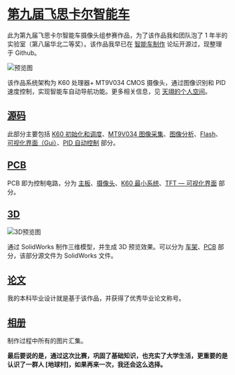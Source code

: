 # [第九届飞思卡尔智能车](https://www.fanhaobai.com)

此为第九届飞思卡尔智能车摄像头组参赛作品，为了该作品我和团队泡了 1 年半的实验室（第八届华北二等奖）。该作品我早已在 [智能车制作](http://www.znczz.com) 论坛开源过，现整理于 Github。

![预览图](https://github.com/fan-haobai/smart-car-freescale/blob/master/三维模型预览.png)

该作品系统架构为 K60 处理器+ MT9V034 CMOS 摄像头，通过图像识别和 PID 速度控制，实现智能车自动导航功能。更多相关信息，见 [天翊的个人空间](http://www.znczz.com/home.php?mod=space&uid=125200&do=album&id=1777)。

## [源码](https://github.com/fan-haobai/smart-car-freescale/blob/master/src)

此部分主要包括 [K60 初始化和调度](https://github.com/fan-haobai/smart-car-freescale/blob/master/src/project/Init.c)、[MT9V034 图像采集](https://github.com/fan-haobai/smart-car-freescale/blob/master/src/project/MT9V034.c)、[图像分析](https://github.com/fan-haobai/smart-car-freescale/blob/master/src/project/Analyze.c)、[Flash](https://github.com/fan-haobai/smart-car-freescale/blob/master/src/project/Flash.c)、[可视化界面（Gui）](https://github.com/fan-haobai/smart-car-freescale/blob/master/src/project/Gui.c)、[PID 自动控制](https://github.com/fan-haobai/smart-car-freescale/blob/master/src/project/Control.c) 部分。

## [PCB](https://github.com/fan-haobai/smart-car-freescale/blob/master/pcb)

PCB 即为控制电路，分为 [主板](https://github.com/fan-haobai/smart-car-freescale/blob/master/pcb/主板__V1.0.PDF)、[摄像头](https://github.com/fan-haobai/smart-car-freescale/blob/master/pcb/摄像头.PDF)、[K60 最小系统](https://github.com/fan-haobai/smart-car-freescale/blob/master/pcb/K60最小系统.PDF)、[TFT — 可视化界面](https://github.com/fan-haobai/smart-car-freescale/blob/master/pcb/1.8-TFT-128x160.PDF) 部分。

## [3D](https://github.com/fan-haobai/smart-car-freescale/tree/master/3D)

![3D预览图](https://github.com/fan-haobai/smart-car-freescale/blob/master/solidworkds.png)

通过 SolidWorks 制作三维模型，并生成 3D 预览效果。可以分为 [车架](https://github.com/fan-haobai/smart-car-freescale/blob/master/3D/车架部分.png)、[PCB](https://github.com/fan-haobai/smart-car-freescale/blob/master/3D/PCB.png) 部分，该部分源文件为 SolidWorks 文件。

## [论文](https://github.com/fan-haobai/smart-car-freescale/tree/master/paper)

我的本科毕业设计就是基于该作品，并获得了优秀毕业论文称号。

## [相册](https://github.com/fan-haobai/smart-car-freescale/tree/master/photos)

制作过程中所有的图片汇集。

**最后要说的是，通过这次比赛，巩固了基础知识，也充实了大学生活，更重要的是认识了一群人 [地球村]，如果再来一次，我还会这么选择。**